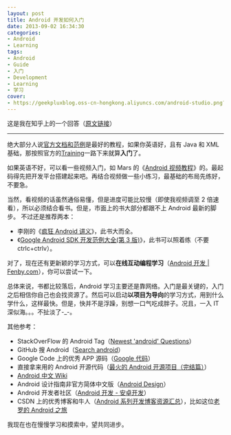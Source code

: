 ```yaml
---
layout: post
title: Android 开发如何入门
date: 2013-09-02 16:34:30
categories:
- Android
- Learning
tags:
- Android
- Guide
- 入门
- Development
- Learning
- 学习
cover:
- https://geekpluxblog.oss-cn-hongkong.aliyuncs.com/android-studio.png?x-oss-process=style/zip
---
```


这是我在知乎上的一个回答（[原文链接](http://www.zhihu.com/question/21565227/answer/18691177)）

---

绝大部分人说[官方文档和范例](http://developer.android.com/guide/components/index.html)是最好的教程，如果你英语好，且有 Java 和 XML 基础，那按照官方的[Training](http://developer.android.com/training/index.html)一路下来就算**入门**了。

如果英语不好，可以看一些视频入门，如 Mars 的《[Android 视频教程](http://www.marschen.com/forum.php?mod=forumdisplay&fid=2)》的。最起码得先把开发平台搭建起来吧。再结合视频做一些小练习，最基础的布局先练好，不要急。

当然，看视频的话虽然通俗易懂，但是进度可能比较慢（即使我视频调至 2 倍速看），所以必须结合看书。但是，市面上的书大部分都跟不上 Android 最新的脚步。
不过还是推荐两本：

- 李刚的《[疯狂 Android 讲义](http://www.amazon.cn/%E7%96%AF%E7%8B%82Android%E8%AE%B2%E4%B9%89-%E6%9D%8E%E5%88%9A/dp/B00BSXRLR8/ref=sr_1_1?s=books&ie=UTF8&qid=1378109085&sr=1-1&keywords=android)》，此书大而全。
- 《[Google Android SDK 开发范例大全(第 3 版)](http://www.amazon.cn/Google-Android-SDK%E5%BC%80%E5%8F%91%E8%8C%83%E4%BE%8B%E5%A4%A7%E5%85%A8-%E4%BD%98%E5%BF%97%E9%BE%99/dp/B00647RV78/ref=sr_1_11?s=books&ie=UTF8&qid=1378109085&sr=1-11&keywords=android)》，此书可以照着练（不要 ctrlc+ctrlv）。

对了，现在还有更新颖的学习方式，可以**在线互动编程学习**（[Android 开发 | Fenby.com](http://www.fenby.com/learn/courseUnits/6)），你可以尝试一下。

总体来说，书都比较落后，Android 学习主要还是靠网络。入门是最关键的，入门之后相信你自己也会找资源了。然后可以启动**以项目为导向**的学习方式，用到什么学什么，这样最快。但是，快并不是浮躁，别想一口气吃成胖子。况且，一入 IT 深似海。。。不扯淡了-\_-。



其他参考：

- StackOverFlow 的 Android Tag（[Newest 'android' Questions](http://stackoverflow.com/questions/tagged/android)）
- GitHub 搜 Android（[Search android](https://github.com/search?q=android&ref=cmdform)）
- Google Code 上的优秀 APP 源码（[Google 代码](https://code.google.com/intl/zh-CN/)）
- 直接拿来用的 Android 开源代码（[最火的 Android 开源项目（完结篇）](http://www.csdn.net/article/2013-05-21/2815370-Android-open-source-projects-finale)）
- [Android 中文 Wiki](http://wikidroid.sinaapp.com/%E9%A6%96%E9%A1%B5)
- Android 设计指南非官方简体中文版（[Android Design](http://www.apkbus.com/design/index.html)）
- Android 开发者社区（[Android 开发 - 安卓开发](http://android.eoe.cn/)）
- CSDN 上的优秀博客和牛人（[Android 系列开发博客资源汇总](http://www.csdn.net/article/2011-08-30/303833)），比如这位[老罗的 Android 之旅](http://blog.csdn.net/Luoshengyang)

我现在也在慢慢学习和摸索中，望共同进步。
